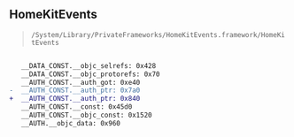 ## HomeKitEvents

> `/System/Library/PrivateFrameworks/HomeKitEvents.framework/HomeKitEvents`

```diff

   __DATA_CONST.__objc_selrefs: 0x428
   __DATA_CONST.__objc_protorefs: 0x70
   __AUTH_CONST.__auth_got: 0xe40
-  __AUTH_CONST.__auth_ptr: 0x7a0
+  __AUTH_CONST.__auth_ptr: 0x840
   __AUTH_CONST.__const: 0x45d0
   __AUTH_CONST.__objc_const: 0x1520
   __AUTH.__objc_data: 0x960

```
